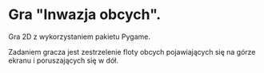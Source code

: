 # Gra "Inwazja obcych".

Gra 2D z wykorzystaniem pakietu Pygame. 

Zadaniem gracza jest zestrzelenie floty obcych pojawiających się na górze ekranu i poruszających się w dół.

